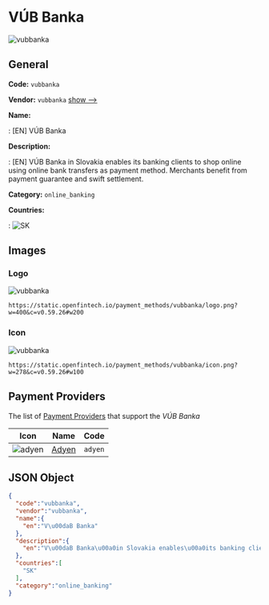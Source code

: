 
# VÚB Banka 
![vubbanka](https://static.openfintech.io/payment_methods/vubbanka/logo.png?w=400&c=v0.59.26#w200)  

## General 
**Code:** `vubbanka` 
 
**Vendor:** `vubbanka` [show -->](/vendors/vubbanka/) 
 
**Name:** 
 
:	[EN] VÚB Banka 
 
**Description:** 
 
: [EN] VÚB Banka in Slovakia enables its banking clients to shop online using online bank transfers as payment method. Merchants benefit from payment guarantee and swift settlement. 
 
**Category:** `online_banking` 
 
**Countries:** 
 
:	![SK](https://cdnjs.cloudflare.com/ajax/libs/flag-icon-css/3.3.0/flags/4x3/sk.svg#w24)  

## Images 

### Logo 
![vubbanka](https://static.openfintech.io/payment_methods/vubbanka/logo.png?w=400&c=v0.59.26#w200)  

```
https://static.openfintech.io/payment_methods/vubbanka/logo.png?w=400&c=v0.59.26#w200
```  

### Icon 
![vubbanka](https://static.openfintech.io/payment_methods/vubbanka/icon.png?w=278&c=v0.59.26#w100)  

```
https://static.openfintech.io/payment_methods/vubbanka/icon.png?w=278&c=v0.59.26#w100
```  

## Payment Providers 
 
The list of [Payment Providers](/payment-providers/) that support the _VÚB Banka_ 

|Icon|Name|Code| 
|:---:|:---:|:---:| 
|![adyen](https://static.openfintech.io/payment_providers/adyen/icon.svg?w=278&c=v0.59.26#w100) |[Adyen](/payment-providers/adyen/)|`adyen`| 
 

## JSON Object 

```json
{
  "code":"vubbanka",
  "vendor":"vubbanka",
  "name":{
    "en":"V\u00daB Banka"
  },
  "description":{
    "en":"V\u00daB Banka\u00a0in Slovakia enables\u00a0its banking clients to shop online using online bank transfers as payment method. Merchants benefit from payment guarantee and swift settlement."
  },
  "countries":[
    "SK"
  ],
  "category":"online_banking"
}
```  
